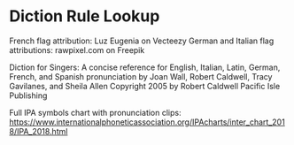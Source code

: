 # Diction Rule Lookup

French flag attribution: Luz Eugenia on Vecteezy
German and Italian flag attributions: rawpixel.com on Freepik

Diction for Singers: A concise reference for English, Italian, Latin, German, French, and Spanish pronunciation
by Joan Wall, Robert Caldwell, Tracy Gavilanes, and Sheila Allen
Copyright 2005 by Robert Caldwell
Pacific Isle Publishing

Full IPA symbols chart with pronunciation clips: https://www.internationalphoneticassociation.org/IPAcharts/inter_chart_2018/IPA_2018.html